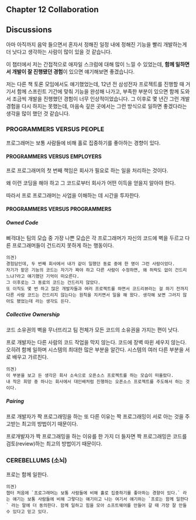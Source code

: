 ## Chapter 12 Collaboration

## Discussions

아마 아직까지 음악 들으면서 혼자서 정해진 일정 내에 정해진 기능을 빨리 개발하는게 더 낫다고 생각하는 사람이 많이 있을 것 같습니다.

이 챕터에서 저는 간접적으로 애자일 스크럼에 대해 많이 느낄 수 있었는데, **함께 일하면서 개발이 잘 진행됐던 경험**이 있으면 얘기해보면 좋겠습니다.

저는 다른 책 토론 모임에서도 얘기했었는데, 12년 전 삼성전자 프로젝트를 진행할 때 거기서 함께 스프린트 기간에 맞춰 기능을 완성해 나가고, 부족한 부분이 있으면 함께 도와서 조금씩 개발을 진행했던 경험이 너무 인상적이었습니다. 그 이후로 몇 년간 그런 개발 경험을 다시 하지는 못했는데, 마음속 깊은 곳에서는 그런 방식으로 일하면 좋겠다라는 생각을 많이 했던 것 같습니다.

### PROGRAMMERS VERSUS PEOPLE

프로그래머는 보통 사람들에 비해 홀로 집중하기를 좋아하는 경향이 있다.

#### PROGRAMMERS VERSUS EMPLOYERS

프로 프로그래머의 첫 번째 책임은 회사가 필요로 하는 일을 처리하는 것이다.

왜 이런 코딩을 해야 하고 그 코드로부터 회사가 어떤 이득을 얻을지 알아야 한다.

따라서 프로 프로그래머는 사업을 이해하는 데 시간을 투자한다.

#### PROGRAMMERS VERSUS PROGRAMMERS

##### Owned Code

삐걱대는 팀의 모습 중 가장 나쁜 모습은 각 프로그래머가 자신의 코드에 벽을 두르고 다른 프로그래머들이 건드리지 못하게 하는 행동이다.

```
의견)
경험담인데, 두 번째 회사에서 내가 같이 일했던 동료 중에 한 명이 그런 사람이었다.
자기가 맡은 기능의 코드는 자기가 짜야 하고 다른 사람이 수정하면, 왜 허락도 없이 건드리느냐?라고 얘기했던 기억이 떠오른다.
그 이후로는 그 동료의 코드는 건드리지 않았다.
또 이직도 몇 번 하고 많은 개발자들과 여러 프로젝트를 하면서 코드리뷰라는 걸 하기 전까지 다른 사람 코드는 건드리지 않는다는 원칙을 지키면서 일을 해 왔다. 생각해 보면 그러지 않아도 됐었는데 라는 생각도 든다.
```

##### Collective Ownership

코드 소유권의 벽을 무너뜨리고 팀 전체가 모든 코드의 소유권을 가지는 편이 낫다.

프로 개발자는 다른 사람의 코드 작업을 막지 않는다. 코드에 장벽 따윈 세우지 않는다. 오히려 함께 일하며 시스템의 최대한 많은 부분을 알간다. 시스템의 여러 다른 부분을 서로 배우고 가르친다.

```
의견)
이 부분을 보고 든 생각은 회사 소속으로 오픈소스 프로젝트를 하는 모습이 떠올랐다.
내 작은 희망 중 하나는 회사에서 대인배처럼 진행하는 오픈소스 프로젝트를 주도해서 하는 것이다.
```

##### Pairing

프로 개발자가 짝 프로그래밍을 하는 또 다른 이유는 짝 프로그래밍이 서로 아는 것을 주고받는 최고의 방법이기 때문이다.

프로개발자가 짝 프로그래밍을 하는 이유를 한 가지 더 들자면 짝 프로그래밍은 코드를 검토(review)하는 최고의 방법이기 때문이다.

### CEREBELLUMS (소뇌)

프로는 함께 일한다.

```
의견)
챕터 처음에 `프로그래머는 보통 사람들에 비해 홀로 집중하기를 좋아하는 경향이 있다.` 라는 얘기는 보통 사람들에 비해 그렇다는 얘기이고 나는 여기서 얘기하는 `프로는 함께 일한다` 라는 말에 더 동의한다. 함께 일하고 힘을 모아 소프트웨어를 만들어 갈 때 가장 잘 만들 수 있다고 믿고 있다.
```